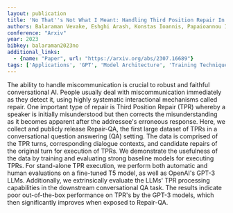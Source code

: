 ```yaml
---
layout: publication
title: 'No That''s Not What I Meant: Handling Third Position Repair In Conversational Question Answering'
authors: Balaraman Vevake, Eshghi Arash, Konstas Ioannis, Papaioannou Ioannis
conference: "Arxiv"
year: 2023
bibkey: balaraman2023no
additional_links:
  - {name: "Paper", url: "https://arxiv.org/abs/2307.16689"}
tags: ['Applications', 'GPT', 'Model Architecture', 'Training Techniques']
---
```

The ability to handle miscommunication is crucial to robust and faithful
conversational AI. People usually deal with miscommunication immediately as
they detect it, using highly systematic interactional mechanisms called repair.
One important type of repair is Third Position Repair (TPR) whereby a speaker
is initially misunderstood but then corrects the misunderstanding as it becomes
apparent after the addressee's erroneous response. Here, we collect and
publicly release Repair-QA, the first large dataset of TPRs in a conversational
question answering (QA) setting. The data is comprised of the TPR turns,
corresponding dialogue contexts, and candidate repairs of the original turn for
execution of TPRs. We demonstrate the usefulness of the data by training and
evaluating strong baseline models for executing TPRs. For stand-alone TPR
execution, we perform both automatic and human evaluations on a fine-tuned T5
model, as well as OpenAI's GPT-3 LLMs. Additionally, we extrinsically evaluate
the LLMs' TPR processing capabilities in the downstream conversational QA task.
The results indicate poor out-of-the-box performance on TPR's by the GPT-3
models, which then significantly improves when exposed to Repair-QA.

